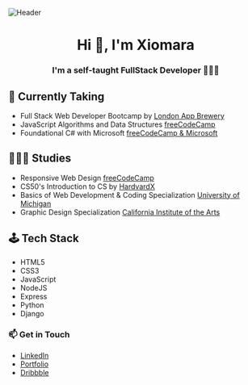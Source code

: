 ![Header](https://github.com/XiomaraCanizales/XiomaraCanizales/assets/53951477/7b6d8095-fde5-4b2b-bc79-fa89fafa8955)

<h1 align='center'>Hi 👋, I'm Xiomara </h1>
<h3 align='center'>I'm a self-taught FullStack Developer 👩🏻‍💻</h3>

## 📝 Currently Taking
- Full Stack Web Developer Bootcamp by [London App Brewery](https://www.udemy.com/course/the-complete-web-development-bootcamp/)
- JavaScript Algorithms and Data Structures [freeCodeCamp](https://www.freecodecamp.org/learn/javascript-algorithms-and-data-structures-v8/)
- Foundational C# with Microsoft [freeCodeCamp & Microsoft](https://www.freecodecamp.org/learn/foundational-c-sharp-with-microsoft/#debug-c-sharp-console-applications)

## 👩🏻‍🎓 Studies 
- Responsive Web Design [freeCodeCamp](https://freecodecamp.org/certification/xiomara/responsive-web-design)
- CS50's Introduction to CS by [HardvardX](https://cs50.harvard.edu/x/2022/)
- Basics of Web Development & Coding Specialization [University of Michigan](https://www.coursera.org/specializations/web-design)
- Graphic Design Specialization [California Institute of the Arts](https://www.coursera.org/specializations/graphic-design)

## 🕹️ Tech Stack 
- HTML5 
- CSS3
- JavaScript
- NodeJS
- Express
- Python 
- Django
 
### 📫 Get in Touch 
- [LinkedIn](https://www.linkedin.com/in/xiomara-canizales/?locale=en_US) 
- [Portfolio](https://xiomaracanizales.github.io/portfolio/)
- [Dribbble](https://dribbble.com/XiomaraCanizales)
